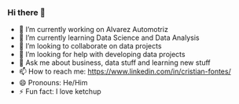 ### Hi there 👋

- 🔭 I’m currently working on Alvarez Automotriz
- 🌱 I’m currently learning Data Science and Data Analysis
- 👯 I’m looking to collaborate on data projects
- 🤔 I’m looking for help with developing data projects
- 💬 Ask me about business, data stuff and learning new stuff
- 📫 How to reach me: https://www.linkedin.com/in/cristian-fontes/
- 😄 Pronouns: He/Him
- ⚡ Fun fact: I love ketchup
